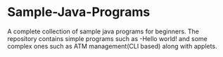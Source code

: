 # Sample-Java-Programs
A complete collection of sample java programs for beginners. The repository contains simple programs such as -Hello world! and some complex ones such as ATM management(CLI based) along with applets.
